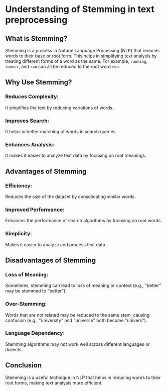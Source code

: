 # Understanding of Stemming in text preprocessing

## What is Stemming?
Stemming is a process in Natural Language Processing (NLP) that reduces words to their base or root form. This helps in simplifying text analysis by treating different forms of a word as the same. For example, `running`, `runner`, and `ran` can all be reduced to the root word `run`.

## Why Use Stemming?
### Reduces Complexity: 
It simplifies the text by reducing variations of words.
### Improves Search: 
It helps in better matching of words in search queries.
### Enhances Analysis: 
It makes it easier to analyze text data by focusing on root meanings.

## Advantages of Stemming
### Efficiency: 
Reduces the size of the dataset by consolidating similar words.
### Improved Performance: 
Enhances the performance of search algorithms by focusing on root words.
### Simplicity: 
Makes it easier to analyze and process text data.

## Disadvantages of Stemming
### Loss of Meaning: 
Sometimes, stemming can lead to loss of meaning or context (e.g., "better" may be stemmed to "better").
### Over-Stemming: 
Words that are not related may be reduced to the same stem, causing confusion (e.g., "university" and "universe" both become "univers").
### Language Dependency: 
Stemming algorithms may not work well across different languages or dialects.

## Conclusion
Stemming is a useful technique in NLP that helps in reducing words to their root forms, making text analysis more efficient.